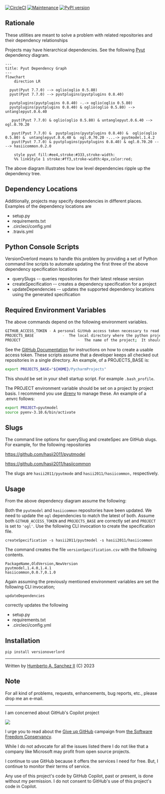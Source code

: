 [![CircleCI](https://dl.circleci.com/status-badge/img/gh/hasii2011/versionoverlord/tree/master.svg?style=shield)](https://dl.circleci.com/status-badge/redirect/gh/hasii2011/versionoverlord/tree/master)
[![Maintenance](https://img.shields.io/badge/Maintained%3F-yes-green.svg)](https://GitHub.com/Naereen/StrapDown.js/graphs/commit-activity)
[![PyPI version](https://badge.fury.io/py/versionoverlord.svg)](https://badge.fury.io/py/versionoverlord)

## Rationale

These utilities are meant to solve a problem with related repositories and their dependency relationships

Projects may have hierarchical dependencies.  See the following [Pyut](https://github.com/hasii2011/PyUt) dependency diagram. 



```mermaid
---
title: Pyut Dependency Graph
---
flowchart
	direction LR
	
  pyut(Pyut 7.7.0) --> oglio(oglio 0.5.80)
  pyut(Pyut 7.7.0) --> pyutplugins(pyutplugins 0.8.40)
  
  pyutplugins(pyutplugins 0.8.40) -.-> oglio(oglio 0.5.80)
  pyutplugins(pyutplugins 0.8.40) & oglio(oglio 0.5.80) --> untanglepyut.0.6.40

   pyut(Pyut 7.7.0) & oglio(oglio 0.5.80) & untanglepyut.0.6.40 --> ogl.0.70.20
   
   pyut(Pyut 7.7.0) &  pyutplugins(pyutplugins 0.8.40) &  oglio(oglio 0.5.80) &  untanglepyut.0.6.40 &  ogl.0.70.20 -...-> pyutmodel.1.4.2
   pyut(Pyut 7.7.0) & pyutplugins(pyutplugins 0.8.40) & ogl.0.70.20 ----> hasiicommon.0.2.0

    style pyut fill:#ee4,stroke:#333,stroke-width:
    %% linkStyle 1 stroke:#ff3,stroke-width:4px,color:red;
```

The above diagram illustrates how low level dependencies ripple up the dependency tree.  

## Dependency Locations

Additionally, projects may specify dependencies in different places.  Examples of the dependency locations are

* setup.py
* requirements.txt
* .circleci/config.yml
* .travis.yml



## Python Console Scripts

VersionOverlord means to handle this problem by providing a set of Python command line scripts to automate updating the first three of the above dependency specification locations

* querySlugs -- queries repositories for their latest release version
* createSpecification -- creates a dependency specification for a project 
* updateDependencies -- updates the supported dependency locations using the generated specification



## Required Environment Variables

The above commands depend on the following environment variables.

```bash
GITHUB_ACCESS_TOKEN - A personal GitHub access token necessary to read repository release information
PROJECTS_BASE             -  The local directory where the python projects are based
PROJECT                          -  The name of the project;  It should be a directory name
```

See the [GitHub Documentation](https://docs.github.com/en/authentication/keeping-your-account-and-data-secure/creating-a-personal-access-token) for instructions on how to create a usable access token.  These scripts assume  that a developer keeps all checked out repositories in a single directory.  An example, of a PROJECTS_BASE is:

```bash
export PROJECTS_BASE="${HOME}/PycharmProjects" 
```

This should be set in your shell startup script.  For example `.bash_profile`.

The PROJECT environment variable should be set on a project by project basis.  I recommend you use [direnv](https://direnv.net) to manage these.  An example of a .envrc follows:

```bash
export PROJECT=pyutmodel
source pyenv-3.10.6/bin/activate
```

## Slugs

The command line options for querySlug and createSpec are GitHub slugs.  For example, for the following repositories

https://github.com/hasii2011/pyutmodel

https://github.com/hasii2011/hasiicommon

The slugs are `hasii2011/pyutmode` and `hasii2011/hasiicommon,` respectively.



## Usage

From the above dependency diagram assume the following:

Both the `pyutmodel` and `hasiicommon` repositories have been updated.  We need to update the `ogl` dependencies to match the latest of both.  Assume both `GITHUB_ACCESS_TOKEN` and `PROJECTS_BASE` are correctly set and `PROJECT` is set to `'ogl'`.  Use the following CLI invocation to create the specification file.

```
createSpecification -s hasii2011/pyutmodel -s hasii2011/hasiicommon
```

The command creates the file `versionSpecification.csv` with the following contents.

```
PackageName,OldVersion,NewVersion
pyutmodel,1.4.0,1.4.1
hasiicommon,0.0.7,0.1.0                   
```

Again assuming the previously mentioned environment variables are set the following CLI invocation;

```
updateDependencies
```

correctly updates the following

* setup.py
* requirements.txt
* .circleci/config.yml

## Installation

```
pip install versionoverlord
```
___

Written by <a href="mailto:email@humberto.a.sanchez.ii@gmail.com?subject=Hello Humberto">Humberto A. Sanchez II</a>  (C) 2023


## Note
For all kind of problems, requests, enhancements, bug reports, etc.,
please drop me an e-mail.


---
I am concerned about GitHub's Copilot project

![](https://github.com/hasii2011/code-ally-basic/blob/master/developer/SillyGitHub.png)

I urge you to read about the
[Give up GitHub](https://GiveUpGitHub.org) campaign from
[the Software Freedom Conservancy](https://sfconservancy.org).

While I do not advocate for all the issues listed there I do not like that
a company like Microsoft may profit from open source projects.

I continue to use GitHub because it offers the services I need for free.  But, I continue
to monitor their terms of service.

Any use of this project's code by GitHub Copilot, past or present, is done
without my permission.  I do not consent to GitHub's use of this project's
code in Copilot.
